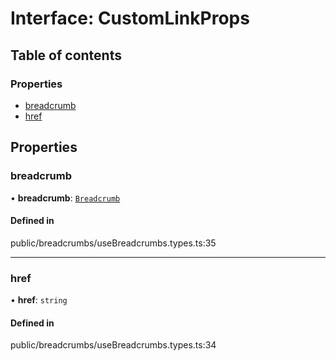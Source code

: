 # Interface: CustomLinkProps

## Table of contents

### Properties

- [breadcrumb](../wiki/CustomLinkProps#breadcrumb)
- [href](../wiki/CustomLinkProps#href)

## Properties

### breadcrumb

• **breadcrumb**: [`Breadcrumb`](../wiki/Breadcrumb)

#### Defined in

public/breadcrumbs/useBreadcrumbs.types.ts:35

___

### href

• **href**: `string`

#### Defined in

public/breadcrumbs/useBreadcrumbs.types.ts:34
